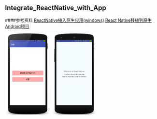 ## Integrate_ReactNative_with_App
####参考资料
<a href="http://blog.csdn.net/huaheshangxo/article/details/51105058">ReactNative植入原生应用(windows)</a>
<a href="http://www.lcode.org/react-native%E7%A7%BB%E6%A4%8D%E5%8E%9F%E7%94%9Fandroid%E9%A1%B9%E7%9B%AE-%E5%B7%B2%E6%9B%B4%E6%96%B0%E7%89%88%E6%9C%AC/">React Native移植到原生Android项目</a>

 
<p><img src="https://github.com/xiDaiDai/Integrate_ReactNative_with_App/blob/master/Didi/device-2016-06-17-145341.png" height="270" width="150" />
<img src="https://github.com/xiDaiDai/Integrate_ReactNative_with_App/blob/master/Didi/device-2016-06-17-145415.png" height="270" width="150" />
 
 
</p>


